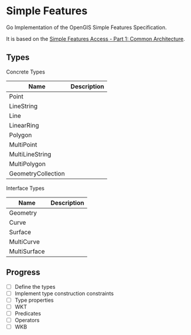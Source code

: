 # Simple Features

Go Implementation of the OpenGIS Simple Features Specification.

It is based on the [Simple Features Access - Part 1: Common
Architecture](http://www.opengeospatial.org/standards/sfa).

## Types

Concrete Types

| Name               | Description |
| ---                | ---         |
| Point              |             |
| LineString         |             |
| Line               |             |
| LinearRing         |             |
| Polygon            |             |
| MultiPoint         |             |
| MultiLineString    |             |
| MultiPolygon       |             |
| GeometryCollection |             |

Interface Types

| Name         | Description |
| ---          | ---         |
| Geometry     |             |
| Curve        |             |
| Surface      |             |
| MultiCurve   |             |
| MultiSurface |             |

## Progress

- [ ] Define the types
- [ ] Implement type construction constraints
- [ ] Type properties
- [ ] WKT
- [ ] Predicates
- [ ] Operators
- [ ] WKB
